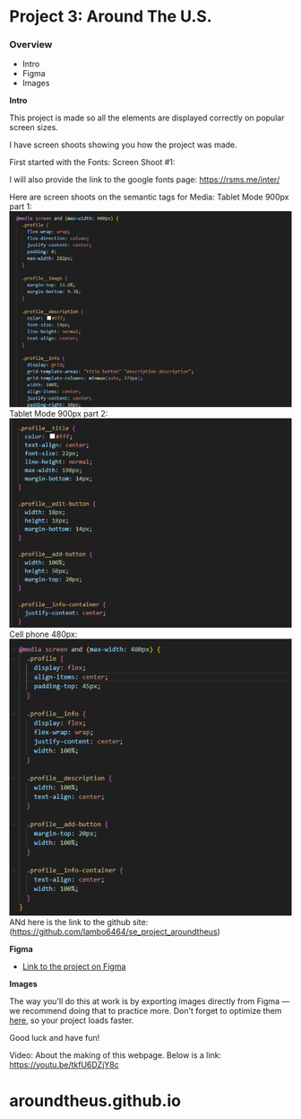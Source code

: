 # Project 3: Around The U.S.

### Overview

- Intro
- Figma
- Images

**Intro**

This project is made so all the elements are displayed correctly on popular screen sizes.

I have screen shoots showing you how the project was made.

First started with the Fonts:
Screen Shoot #1:

I will also provide the link to the google fonts page:
https://rsms.me/inter/

Here are screen shoots on the semantic tags for Media:
Tablet Mode 900px part 1:
![alt text](<images/tablet resolution 900 part 1.png>)
Tablet Mode 900px part 2:
![alt text](<images/tablet resolution 900 part 2.png>)
Cell phone 480px:
![alt text](<images/tablet resolution 480.png>)
ANd here is the link to the github site:
(https://github.com/lambo6464/se_project_aroundtheus)

**Figma**

- [Link to the project on Figma](https://www.figma.com/file/ii4xxsJ0ghevUOcssTlHZv/Sprint-3%3A-Around-the-US?node-id=0%3A1)

**Images**

The way you'll do this at work is by exporting images directly from Figma — we recommend doing that to practice more. Don't forget to optimize them [here](https://tinypng.com/), so your project loads faster.

Good luck and have fun!

Video:
About the making of this webpage. Below is a link:
https://youtu.be/tkfU6DZjY8c
# aroundtheus.github.io
